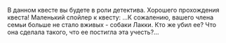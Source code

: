 В данном квесте вы будете в роли детектива. Хорошего прохождения квеста! Маленький спойлер к квесту:
...К сожалению, вашего члена семьи больше не стало вживых - собаки Лакки. Кто же убил ее? Что она сделала такого, что ее постигла эта учесть?...
